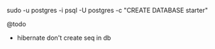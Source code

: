 sudo -u postgres -i
psql -U postgres -c "CREATE DATABASE starter"

@todo
- hibernate don't create seq in db